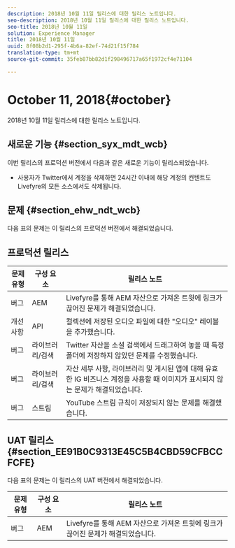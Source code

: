 ```yaml
---
description: 2018년 10월 11일 릴리스에 대한 릴리스 노트입니다.
seo-description: 2018년 10월 11일 릴리스에 대한 릴리스 노트입니다.
seo-title: 2018년 10월 11일
solution: Experience Manager
title: 2018년 10월 11일
uuid: 8f08b2d1-295f-4b6a-82ef-74d21f15f784
translation-type: tm+mt
source-git-commit: 35feb87bb82d1f298496717a65f1972cf4e71104

---
```



# October 11, 2018{#october}

2018년 10월 11일 릴리스에 대한 릴리스 노트입니다.

## 새로운 기능 {#section_syx_mdt_wcb}

이번 릴리스의 프로덕션 버전에서 다음과 같은 새로운 기능이 릴리스되었습니다.

* 사용자가 Twitter에서 계정을 삭제하면 24시간 이내에 해당 계정의 컨텐트도 Livefyre의 모든 소스에서도 삭제됩니다.

## 문제 {#section_ehw_ndt_wcb}

다음 표의 문제는 이 릴리스의 프로덕션 버전에서 해결되었습니다.

## 프로덕션 릴리스

| **문제 유형** | **구성 요소** | **릴리스 노트** |
|---|---|---|
| 버그 | AEM | Livefyre를 통해 AEM 자산으로 가져온 트윗에 링크가 끊어진 문제가 해결되었습니다. |
| 개선 사항 | API | 컬렉션에 저장된 오디오 파일에 대한 "오디오" 레이블을 추가했습니다. |
| 버그 | 라이브러리/검색 | Twitter 자산을 소셜 검색에서 드래그하여 놓을 때 특정 폴더에 저장하지 않았던 문제를 수정했습니다. |
| 버그 | 라이브러리/검색 | 자산 세부 사항, 라이브러리 및 게시된 앱에 대해 유효한 IG 비즈니스 계정을 사용할 때 이미지가 표시되지 않는 문제가 해결되었습니다. |
| 버그 | 스트림 | YouTube 스트림 규칙이 저장되지 않는 문제를 해결했습니다. |

## UAT 릴리스 {#section_EE91B0C9313E45C5B4CBD59CFBCCFCFE}

다음 표의 문제는 이 릴리스의 UAT 버전에서 해결되었습니다.

| **문제 유형** | **구성 요소** | **릴리스 노트** |
|---|---|---|
| 버그 | AEM | Livefyre를 통해 AEM 자산으로 가져온 트윗에 링크가 끊어진 문제가 해결되었습니다. |

